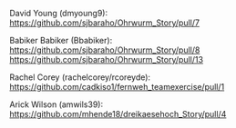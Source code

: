 David Young (dmyoung9):
https://github.com/sjbaraho/Ohrwurm_Story/pull/7

Babiker Babiker (Bbabiker):
https://github.com/sjbaraho/Ohrwurm_Story/pull/8
https://github.com/sjbaraho/Ohrwurm_Story/pull/13

Rachel Corey (rachelcorey/rcoreyde): 
https://github.com/cadkiso1/fernweh_teamexercise/pull/1

Arick Wilson (amwils39):
https://github.com/mhende18/dreikaesehoch_Story/pull/4
